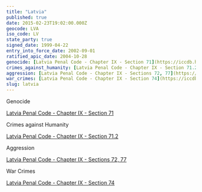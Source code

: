 ```yaml
---
title: "Latvia"
published: true
date: 2015-02-23T19:02:00.000Z
geocode: LVA
iso_code: LV
state_party: true
signed_date: 1999-04-22
entry_into_force_date: 2002-09-01
ratified_apic_date: 2004-10-28
genocide: [Latvia Penal Code - Chapter IX - Section 71](https://iccdb.hrlc.net/data/doc/452/keyword/46/)
crimes_against_humanity: [Latvia Penal Code - Chapter IX - Section 71.2](https://iccdb.hrlc.net/data/doc/452/keyword/13/)
aggression: [Latvia Penal Code - Chapter IX - Sections 72, 77](https://iccdb.hrlc.net/data/doc/452/keyword/1/)
war_crimes: [Latvia Penal Code - Chapter IX - Section 74](https://iccdb.hrlc.net/data/doc/452/keyword/145/)
slug: latvia
---
```

Genocide

[Latvia Penal Code - Chapter IX - Section 71](https://iccdb.hrlc.net/data/doc/452/keyword/46/)

Crimes against Humanity

[Latvia Penal Code - Chapter IX - Section 71.2](https://iccdb.hrlc.net/data/doc/452/keyword/13/)

Aggression

[Latvia Penal Code - Chapter IX - Sections 72, 77](https://iccdb.hrlc.net/data/doc/452/keyword/1/)

War Crimes

[Latvia Penal Code - Chapter IX - Section 74](https://iccdb.hrlc.net/data/doc/452/keyword/145/)

